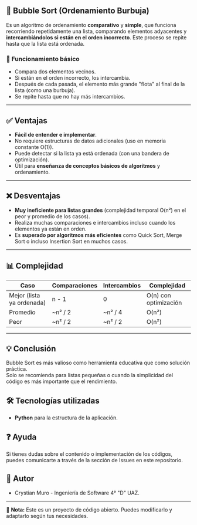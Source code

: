## 🔄 **Bubble Sort (Ordenamiento Burbuja)**

Es un algoritmo de ordenamiento **comparativo** y **simple**, que funciona recorriendo repetidamente una lista, comparando elementos adyacentes y **intercambiándolos si están en el orden incorrecto**. Este proceso se repite hasta que la lista está ordenada.

### 🧠 **Funcionamiento básico**

* Compara dos elementos vecinos.  
* Si están en el orden incorrecto, los intercambia.  
* Después de cada pasada, el elemento más grande "flota" al final de la lista (como una burbuja).  
* Se repite hasta que no hay más intercambios.

---

## ✅ **Ventajas**

* **Fácil de entender e implementar**.  
* No requiere estructuras de datos adicionales (uso en memoria constante O(1)).  
* Puede detectar si la lista ya está ordenada (con una bandera de optimización).  
* Útil para **enseñanza de conceptos básicos de algoritmos** y ordenamiento.

---

## ❌ **Desventajas**

* **Muy ineficiente para listas grandes** (complejidad temporal O(n²) en el peor y promedio de los casos).  
* Realiza muchas comparaciones e intercambios incluso cuando los elementos ya están en orden.  
* Es **superado por algoritmos más eficientes** como Quick Sort, Merge Sort o incluso Insertion Sort en muchos casos.

---

## 📊 **Complejidad**

| Caso                       | Comparaciones | Intercambios | Complejidad             |
|----------------------------|---------------|--------------|--------------------------|
| Mejor (lista ya ordenada) | n - 1         | 0            | O(n) con optimización    |
| Promedio                   | ~n² / 2       | ~n² / 4      | O(n²)                    |
| Peor                       | ~n² / 2       | ~n² / 2      | O(n²)                    |

---

## 💡 **Conclusión**

Bubble Sort es más valioso como herramienta educativa que como solución práctica.  
Solo se recomienda para listas pequeñas o cuando la simplicidad del código es más importante que el rendimiento.

## 🛠️ Tecnologías utilizadas

- **Python** para la estructura de la aplicación.

## ❓ Ayuda

Si tienes dudas sobre el contenido o implementación de los códigos, puedes comunicarte a través de la sección de Issues en este repositorio.

## 👥 Autor

- Crystian Muro - Ingeniería de Software 4° "D" UAZ.

---

📌 **Nota:** Este es un proyecto de código abierto. Puedes modificarlo y adaptarlo según tus necesidades.
